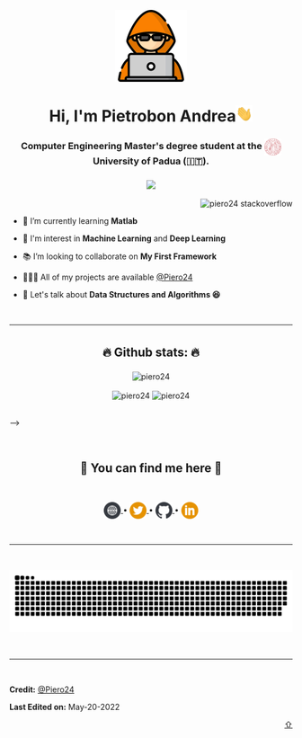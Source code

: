 <div id="top"></div>

<p align="center">
  <img style="width:8rem; height:auto" src="https://raw.githubusercontent.com/Piero24/Piero24/master/icon/hacker2.png"/>
</p>

<h1 align="center">Hi, I'm Pietrobon Andrea<img src="https://raw.githubusercontent.com/Piero24/Piero24/master/gif/wave.gif" width="30" height="auto"/></h1>

<h3 font-size="20" align="center">
  Computer Engineering Master's degree student at the 
  <img src="https://raw.githubusercontent.com/Piero24/Piero24/master/icon/Logo_UNIPD.png"  width="30" height="30" align="center"/>
   University of Padua (🇮🇹).
  <br/>
  <br/>
  <img align="center" src="https://readme-typing-svg.herokuapp.com?color=FBA628&center=true&lines=AI+%7C+ML+%7C+DP++Enthusiast;Computer+Engineering+Student;Graphic+Designer;Always+Learning+New+Things"/>
  <br/>
</h3>

<!--

[![Typing SVG](https://readme-typing-svg.herokuapp.com?color=FBA628&center=true&lines=AI+%7C+ML+%7C+DP++Enthusiast;Computer+Engineering+Student;Graphic+Designer;Always+Learning+New+Things)](https://git.io/typing-svg)

 -->

<!-- <img align="right" style="width:20rem; height:auto" src="https://raw.githubusercontent.com/Piero24/Piero24/master/gif/programmer_gif.gif"/> -->
<!-- <img src="https://stackoverflow-badge.herokuapp.com/api/StackOverflowBadge/8723227" alt="piero24 stackoverflow" /> -->
<img align="right" src="https://github-readme-stackoverflow.vercel.app/?userID=8723227&theme=dark&layout=default" alt="piero24 stackoverflow" />
 
<br/>

- 🎋 I’m currently learning **Matlab**

- 🤝 I'm interest in **Machine Learning** and **Deep Learning**

- 📚 I’m looking to collaborate on **My First Framework**

- 👨🏽‍💻 All of my projects are available [@Piero24](https://github.com/Piero24)

- 💬 Let's talk about **Data Structures and Algorithms 😆**

<br/>

---
<!--
  
  <h2 align="center"><strong>🛠️ My Skills 🛠️</strong></h2>
  
  <br/>
  
  <h3 align="center"><strong>Programming languages</strong></h3>
  
  <p align="center"> 
    &emsp; 
    <a href="https://www.cprogramming.com/" target="_blank"> 
      <img alt="C-language" src="https://img.shields.io/badge/C%20-FBA628.svg?logo=c&logoColor=white">
    </a>
    &emsp;
    <a href="https://www.cprogramming.com/" target="_blank"> 
      <img alt="C++" src="https://img.shields.io/badge/C++-FBA628.svg?logo=c%2B%2B&logoColor=white">
    </a>
    &emsp;
    <a href="https://www.java.com" target="_blank"> 
      <img alt="Java" src="https://img.shields.io/badge/Java-35393E.svg?logo=java&logoColor=white">
    </a>
    &emsp;
     <a href="https://www.python.org" target="_blank">
      <img alt="Python" src="https://img.shields.io/badge/Python%20-FBA628.svg?logo=python&logoColor=white">
    </a>
    &emsp;
    <a href="https://www.php.net/">
      <img alt="PHP" src="https://img.shields.io/badge/PHP-35393E.svg?logo=php&logoColor=white"/>
    </a>
    &emsp;
    <a href="https://go.dev/">
      <img alt="Go" src="https://img.shields.io/badge/Go%20lang-FBA628.svg?logo=go&logoColor=white"/>
    </a>
    &emsp;
    <a href="https://www.swift.org">
      <img alt="Swift" src="https://img.shields.io/badge/swift-35393E?style=flat&logo=swift&logoColor=white"/>
    </a>
  </p>
  
  <br/>
  
  <h3 align="center"><strong>Frontend Development</strong></h3>
  <p align="center"> 
    &emsp; 
    <a href="https://www.w3.org/html/" target="_blank"> 
     <img alt="HTML" src="https://img.shields.io/badge/HTML5%20-FBA628.svg?logo=html5&logoColor=white">
    </a>   
    &emsp;
    <a href="https://www.w3schools.com/css/" target="_blank">
      <img alt="CSS" src="https://img.shields.io/badge/CSS%20-35393E.svg?logo=css3&logoColor=white">
    </a>
    &emsp;
    <a href="https://www.latex-project.org" target="_blank">
      <img alt="LaTeX" src="https://img.shields.io/badge/latex-FBA628.svg?style=flat&logo=latex&logoColor=white">
    </a>
    &emsp;
    <a href="https://www.markdownguide.org/basic-syntax/" target="_blank">
      <img alt="Markdown" src="https://img.shields.io/badge/markdown-35393E.svg?style=flat&logo=markdown&logoColor=white">
    </a>
  </p>
  
  <br/>
  
  <h3 align="center"><strong>Databases & Cloud Hosting</strong></h3>
  <p align="center">
    &emsp;
      <a href="https://www.mysql.com/"><img alt="MySQL" src="https://img.shields.io/badge/MySQL-FBA628.svg?style=flat&llogo=mysql&logoColor=white"></a>
    &emsp;
      <a href="https://www.sqlite.org/"><img alt="SQLite" src ="https://img.shields.io/badge/sqlite-35393E.svg?style=flat&logo=sqlite&logoColor=white"/></a>
    &emsp;
      <a href="https://www.github.com"><img alt="GitHub Pages" src="https://img.shields.io/badge/GitHub%20Pages-FBA628.svg?style=flat&llogo=github&logoColor=white"></a>  
    &emsp;
      <a href="https://firebase.google.com/"><img alt="Firebase" src ="https://img.shields.io/badge/Firebase-35393E.svg?logo=firebase&logoColor=white"></a>
   </p>
   
   <br/>
    
  <h3 align="center"><strong>Graphic Designing</strong></h3>
  <p align="center">
    &emsp;
    <a href="https://www.adobe.com/in/products/photoshop.html" target="_blank"> 
     <img alt="Adobe Photoshop" src="https://img.shields.io/badge/Adobe Photoshop-FBA628.svg?style=flat&logo=adobephotoshop&logoColor=white"/>
    </a>
    &emsp;
     <a href="https://www.adobe.com/in/products/illustrator.html" target="_blank"> 
      <img alt="Adobe Illustrator" src="https://img.shields.io/badge/Adobe Illustrator-35393E.svg?style=flat&logo=adobeillustrator&logoColor=white"/>
    </a> 
    &emsp;
    <a href="https://www.adobe.com/in/products/indesign.html" target="_blank"> 
      <img alt="Adobe Indesign" src="https://img.shields.io/badge/Adobe Indesign-FBA628.svg?style=flat&logo=adobeindesign&logoColor=white"/> 
    </a> 
      &emsp;
    <a href="https://www.adobe.com/in/products/photoshop-lightroom.html" target="_blank"> 
      <img alt="Adobe Lightroom" src="https://img.shields.io/badge/Adobe Lightroom-35393E.svg?style=flat&logo=adobelightroom&logoColor=white"/>
    </a>
   </p>
   
   <br/>
   
   <!--
   <h3 align="center"><strong>Software & Tools</strong></h3>
    <p align="center">
      &emsp;
      <a href="#"><img alt="Git" src="https://img.shields.io/badge/Git%20-FBA628.svg?logo=git&logoColor=white"></a>
    </p>
   
   -->
  
   <br/>
  
  <div align="center">
  <h2 align="center" style="margin: 5px 10px;">🔥 Github stats: 🔥</h2>
  <br/>
  <img src="https://komarev.com/ghpvc/?username=piero24&label=Profile%20views&color=FBA628&style=flat" alt="piero24" />
  <!-- <img src="https://visitor-badge.glitch.me/badge?page_id=piero24.piero24?color=FBA628" alt="piero24"/> -->
  <!-- <img src="https://badges.pufler.dev/years/piero24?label=Years%20on%20GitHub&color=FBA628" alt="piero24"/> -->
  <br/>
  <br/>
  <img src="https://github-readme-stats.vercel.app/api?username=piero24&show_icons=true&theme=slateorange&hide_border=true&locale=en" alt="piero24"/>
  <img src="https://github-readme-streak-stats.herokuapp.com?user=piero24&theme=slateorange&hide_border=true&date_format=M%20j%5B%2C%20Y%5D" alt="piero24"/>
  <!-- <img src="https://github-readme-activity-graph.cyclic.app/graph?username=piero24&bg_color=35393E&color=FBA628&line=FBA628&point=FFFFFF&area_color=FBA628&hide_border=true&area=true" alt="piero24"/> -->
  </div>
  
  <br/>

-->

<br/>
<h2 align="center"><strong>📱 You can find me here 📱</strong></h2>

<br/>

<p align="center">
  <a href="https://www.pietrobonandrea.com/" target="_blank"> 
    <img src="https://raw.githubusercontent.com/Piero24/Piero24/master/social/Logo_sito.png"  width="30" height="30" align="center">
  </a>  •
  <a href="https://twitter.com/pietrobonandrea" target="_blank"> 
    <img src="https://raw.githubusercontent.com/Piero24/Piero24/master/social/Logo_Twitter.png"  width="30" height="30" align="center">
  </a>  •
  <a href="https://github.com/Piero24" target="_blank"> 
    <img src="https://raw.githubusercontent.com/Piero24/Piero24/master/social/Logo_github.png"  width="30" height="30" align="center">
  </a>  •
  <a href="https://www.linkedin.com/in/andrea-pietrobon-4599a2105/" target="_blank"> 
    <img src="https://raw.githubusercontent.com/Piero24/Piero24/master/social/Logo_linkedin.png"  width="30" height="30" align="center">
  </a>  
</p>

<br/>

----

<br/>

<p align="center">
  <img  src="https://raw.githubusercontent.com/platane/platane/output/github-contribution-grid-snake.svg"
    alt="example" />
</p>

<br/>

------

<br/>

**Credit:** [@Piero24](https://github.com/Piero24)

**Last Edited on:** May-20-2022

<p align="right"><a href="#top">⇧</a></p>
